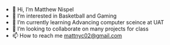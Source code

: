 - 👋 Hi, I’m Matthew Nispel
- 👀 I’m interested in Basketball and Gaming
- 🌱 I’m currently learning Advancing computer sceince at UAT
- 💞️ I’m looking to collaborate on many projects for class
- 📫 How to reach me mattnyc02@gmail.com

<!---
BearClaw02/BearClaw02 is a ✨ special ✨ repository because its `README.md` (this file) appears on your GitHub profile.
You can click the Preview link to take a look at your changes.
--->
